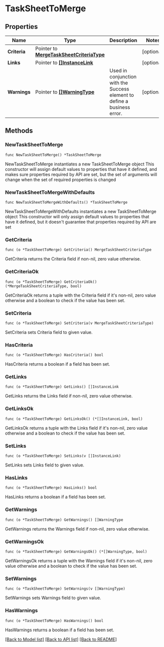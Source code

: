 # TaskSheetToMerge

## Properties

Name | Type | Description | Notes
------------ | ------------- | ------------- | -------------
**Criteria** | Pointer to [**MergeTaskSheetCriteriaType**](MergeTaskSheetCriteriaType.md) |  | [optional] 
**Links** | Pointer to [**[]InstanceLink**](InstanceLink.md) |  | [optional] 
**Warnings** | Pointer to [**[]WarningType**](WarningType.md) | Used in conjunction with the Success element to define a business error. | [optional] 

## Methods

### NewTaskSheetToMerge

`func NewTaskSheetToMerge() *TaskSheetToMerge`

NewTaskSheetToMerge instantiates a new TaskSheetToMerge object
This constructor will assign default values to properties that have it defined,
and makes sure properties required by API are set, but the set of arguments
will change when the set of required properties is changed

### NewTaskSheetToMergeWithDefaults

`func NewTaskSheetToMergeWithDefaults() *TaskSheetToMerge`

NewTaskSheetToMergeWithDefaults instantiates a new TaskSheetToMerge object
This constructor will only assign default values to properties that have it defined,
but it doesn't guarantee that properties required by API are set

### GetCriteria

`func (o *TaskSheetToMerge) GetCriteria() MergeTaskSheetCriteriaType`

GetCriteria returns the Criteria field if non-nil, zero value otherwise.

### GetCriteriaOk

`func (o *TaskSheetToMerge) GetCriteriaOk() (*MergeTaskSheetCriteriaType, bool)`

GetCriteriaOk returns a tuple with the Criteria field if it's non-nil, zero value otherwise
and a boolean to check if the value has been set.

### SetCriteria

`func (o *TaskSheetToMerge) SetCriteria(v MergeTaskSheetCriteriaType)`

SetCriteria sets Criteria field to given value.

### HasCriteria

`func (o *TaskSheetToMerge) HasCriteria() bool`

HasCriteria returns a boolean if a field has been set.

### GetLinks

`func (o *TaskSheetToMerge) GetLinks() []InstanceLink`

GetLinks returns the Links field if non-nil, zero value otherwise.

### GetLinksOk

`func (o *TaskSheetToMerge) GetLinksOk() (*[]InstanceLink, bool)`

GetLinksOk returns a tuple with the Links field if it's non-nil, zero value otherwise
and a boolean to check if the value has been set.

### SetLinks

`func (o *TaskSheetToMerge) SetLinks(v []InstanceLink)`

SetLinks sets Links field to given value.

### HasLinks

`func (o *TaskSheetToMerge) HasLinks() bool`

HasLinks returns a boolean if a field has been set.

### GetWarnings

`func (o *TaskSheetToMerge) GetWarnings() []WarningType`

GetWarnings returns the Warnings field if non-nil, zero value otherwise.

### GetWarningsOk

`func (o *TaskSheetToMerge) GetWarningsOk() (*[]WarningType, bool)`

GetWarningsOk returns a tuple with the Warnings field if it's non-nil, zero value otherwise
and a boolean to check if the value has been set.

### SetWarnings

`func (o *TaskSheetToMerge) SetWarnings(v []WarningType)`

SetWarnings sets Warnings field to given value.

### HasWarnings

`func (o *TaskSheetToMerge) HasWarnings() bool`

HasWarnings returns a boolean if a field has been set.


[[Back to Model list]](../README.md#documentation-for-models) [[Back to API list]](../README.md#documentation-for-api-endpoints) [[Back to README]](../README.md)


